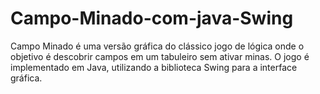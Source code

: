 # Campo-Minado-com-java-Swing
Campo Minado é uma versão gráfica do clássico jogo de lógica onde o objetivo é descobrir campos em um tabuleiro sem ativar minas. O jogo é implementado em Java, utilizando a biblioteca Swing para a interface gráfica.
